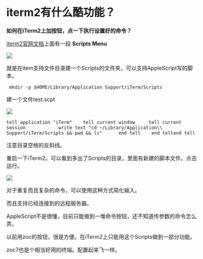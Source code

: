 # iterm2有什么酷功能？

**如何在iTerm2上加按钮，点一下执行设置好的命令？**

[iterm2官网文档](http://www.iterm2.com/documentation-menu-items.html)上面有一段 **Scripts Menu**

![](https://pic2.zhimg.com/50/v2-4f516cc0f38d29f476d57d5363fca3b1_b.jpg)

就是在item支持文件目录建一个Scripts的文件夹，可以支持AppleScript写的脚本。

<div>

     mkdir -p $HOME/Library/Application Support/iTerm/Scripts

</div>

建一个文件test.scpt

![](https://pic1.zhimg.com/50/v2-e57e731e63a955dc4921c5f776b45b76_b.jpg)

<div>

    tell application "iTerm"	tell current window		tell current session			write text "cd ~/Library/Application\\ Support/iTerm/Scripts && pwd && ls"		end tell	end tellend tell

</div>

注意目录空格的反斜线。

重启一下iTerm2。可以看到多出了Scripts的目录，里面有新建的脚本文件。点击运行。

![](https://pic1.zhimg.com/50/v2-6322d6442e7a1333bcc0267f212a2607_b.jpg)

对于重复而且复杂的命令，可以使用这种方式简化输入。

而且支持已经连接到的远程服务器。

AppleScript不是很懂，目前只能做到一堆命令按钮，还不知道传参数的命令怎么弄。

以前用zoc的按钮，很是方便。在iTerm2上只能用这个Scripts做到一部分功能。

zoc7也是个相当好用的终端。配置起来飞一样。